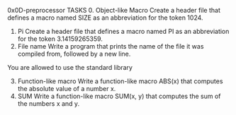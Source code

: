 0x0D-preprocessor TASKS 0. Object-like Macro Create a header file that defines a macro named SIZE as an abbreviation for the token 1024.

1.    Pi Create a header file that defines a macro named PI as an abbreviation for the token 3.14159265359.
2.  File name Write a program that prints the name of the file it was compiled from, followed by a new line.

You are allowed to use the standard library

3.  Function-like macro Write a function-like macro ABS(x) that computes the absolute value of a number x.
4.  SUM Write a function-like macro SUM(x, y) that computes the sum of the numbers x and y.
